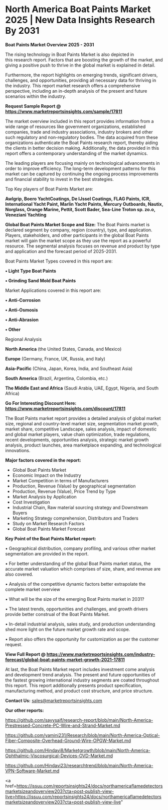 # North America Boat Paints Market 2025 | New Data Insights Research By 2031

<Strong> Boat Paints Market Overview 2025 - 2031</strong>

The rising technology in Boat Paints Market is also depicted in this research report. Factors that are boosting the growth of the market, and giving a positive push to thrive in the global market is explained in detail.

Furthermore, the report highlights on emerging trends, significant drivers, challenges, and opportunities, providing all necessary data for thriving in the industry. This report market research offers a comprehensive perspective, including an in-depth analysis of the present and future scenarios within the industry.

<strong>Request Sample Report @ <a href=https://www.marketreportsinsights.com/sample/17811>https://www.marketreportsinsights.com/sample/17811</a></strong>

The market overview included in this report provides information from a wide range of resources like government organizations, established companies, trade and industry associations, industry brokers and other such regulatory and non-regulatory bodies. The data acquired from these organizations authenticate the Boat Paints research report, thereby aiding the clients in better decision making. Additionally, the data provided in this report offers a contemporary understanding of the market dynamics.

The leading players are focusing mainly on technological advancements in order to improve efficiency. The long-term development patterns for this market can be captured by continuing the ongoing process improvements and financial stability to invest in the best strategies.

Top Key players of Boat Paints Market are:

<strong>Awlgrip, Boero YachtCoatings, De IJssel Coatings, FLAG Paints, ICR, International Yacht Paint, Marlin Yacht Paints, Mercury Outboards, Nautix, Norglass, Orange Marine, Pettit, Scott Bader, Sea-Line Troton sp. zo.o, Veneziani Yachting</strong>

<strong><b>Global Boat Paints Market Scope and Size:</b></strong>
The Boat Paints market is declared segment by company, region (country), type, and application. Players, stakeholders, and other participants in the global Boat Paints market will gain the market scope as they use the report as a powerful resource. The segmental analysis focuses on revenue and product by type and application and the forecast period of 2025-2031.

Boat Paints Market Types covered in this report are:

<strong>• Light Type Boat Paints

• Grinding Sand Mold Boat Paints</strong>

Market Applications covered in this report are:

<strong>• Anti-Corrosion

• Anti-Osmosis

• Anti-Abrasion

• Other</strong> 

Regional Analysis

<strong>North America</strong> (the United States, Canada, and Mexico)

<strong>Europe</strong> (Germany, France, UK, Russia, and Italy)

<strong>Asia-Pacific</strong> (China, Japan, Korea, India, and Southeast Asia)

<strong>South America</strong> (Brazil, Argentina, Colombia, etc.)

<strong>The Middle East and Africa</strong> (Saudi Arabia, UAE, Egypt, Nigeria, and South Africa)

<strong>Go For Interesting Discount Here: <a href=https://www.marketreportsinsights.com/discount/17811>https://www.marketreportsinsights.com/discount/17811</a></strong>

The Boat Paints market report provides a detailed analysis of global market size, regional and country-level market size, segmentation market growth, market share, competitive Landscape, sales analysis, impact of domestic and global market players, value chain optimization, trade regulations, recent developments, opportunities analysis, strategic market growth analysis, product launches, area marketplace expanding, and technological innovations.

<strong><b>Major factors covered in the report:</b></strong>
<ul>
  <li>Global Boat Paints Market </li>
  <li>Economic Impact on the Industry</li>
  <li>Market Competition in terms of Manufacturers</li>
  <li>Production, Revenue (Value) by geographical segmentation</li>
  <li>Production, Revenue (Value), Price Trend by Type</li>
  <li>Market Analysis by Application</li>
  <li>Cost Investigation</li>
  <li>Industrial Chain, Raw material sourcing strategy and Downstream Buyers</li>
  <li>Marketing Strategy comprehension, Distributors and Traders</li>
  <li>Study on Market Research Factors</li>
  <li>Global Boat Paints Market Forecast</li>
</ul>

<strong><b>Key Point of the Boat Paints Market report:</b></strong>

• Geographical distribution, company profiling, and various other market segmentation are provided in the report.

• For better understanding of the global Boat Paints market status, the accurate market valuation which comprises of size, share, and revenue are also covered.

• Analysis of the competitive dynamic factors better extrapolate the complete market overview

• What will be the size of the emerging Boat Paints market in 2031?

• The latest trends, opportunities and challenges, and growth drivers provide better construal of the Boat Paints Market.

• In-detail industrial analysis, sales study, and production understanding shed more light on the future market growth rate and scope.

• Report also offers the opportunity for customization as per the customer request.

<strong><b>View Full Report @ <a href=https://www.marketreportsinsights.com/industry-forecast/global-boat-paints-market-growth-2021-17811>https://www.marketreportsinsights.com/industry-forecast/global-boat-paints-market-growth-2021-17811</a></b></strong>


At last, the Boat Paints Market report includes investment come analysis and development trend analysis. The present and future opportunities of the fastest growing international industry segments are coated throughout this report. This report additionally presents product specification, manufacturing method, and product cost structure, and price structure.

<strong>Contact Us:</strong>
sales@marketreportsinsights.com

<strong>Our other reports:</strong>

<a href=https://github.com/sayysaif/research-report/blob/main/North-America-Prestressed-Concrete-PC-Wire-and-Strand-Market.md>https://github.com/sayysaif/research-report/blob/main/North-America-Prestressed-Concrete-PC-Wire-and-Strand-Market.md</a>

<a href=https://github.com/yamini231/Research/blob/main/North-America-Optical-Fiber-Composite-Overhead-Ground-Wire-OPGW-Market.md>https://github.com/yamini231/Research/blob/main/North-America-Optical-Fiber-Composite-Overhead-Ground-Wire-OPGW-Market.md</a>

<a href=https://github.com/Hindavi8/Marketgrowth/blob/main/North-America-Ophthalmic-Viscosurgical-Devices-OVD-Market.md>https://github.com/Hindavi8/Marketgrowth/blob/main/North-America-Ophthalmic-Viscosurgical-Devices-OVD-Market.md</a>

<a href=https://github.com/Hindavi23/researchtrend/blob/main/North-America-VPN-Software-Market.md>https://github.com/Hindavi23/researchtrend/blob/main/North-America-VPN-Software-Market.md</a>

<a href=https://issuu.com/reportsinsights24/docs/northamericaflamedetectorsmarketsizeandoverview203?cta=post-publish-view-live>https://issuu.com/reportsinsights24/docs/northamericaflamedetectorsmarketsizeandoverview203?cta=post-publish-view-live</a>"
